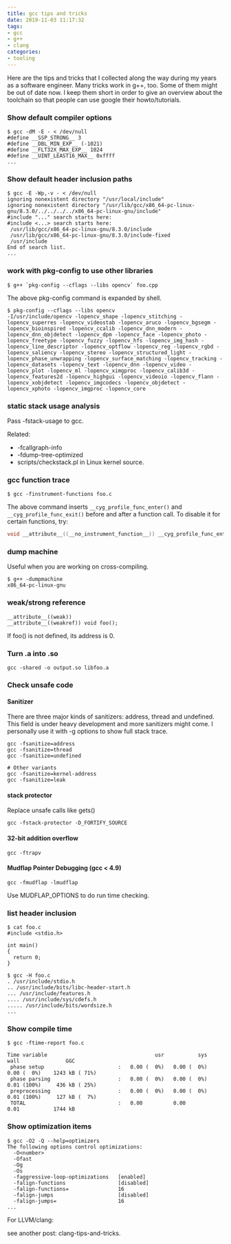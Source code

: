 ```yaml
---
title: gcc tips and tricks
date: 2019-11-03 11:17:32
tags:
- gcc
- g++
- clang
categories:
- tooling
---
```


Here are the tips and tricks that I collected along the way during my years as a software engineer. Many tricks work in g++, too.  Some of them might be out of date now.  I keep them short in order to give an overview about the toolchain so that people can use google their howto/tutorials.


### Show default compiler options

```
$ gcc -dM -E - < /dev/null
#define __SSP_STRONG__ 3
#define __DBL_MIN_EXP__ (-1021)
#define __FLT32X_MAX_EXP__ 1024
#define __UINT_LEAST16_MAX__ 0xffff
...
```

### Show default header inclusion paths

```
$ gcc -E -Wp,-v - < /dev/null
ignoring nonexistent directory "/usr/local/include"
ignoring nonexistent directory "/usr/lib/gcc/x86_64-pc-linux-gnu/8.3.0/../../../../x86_64-pc-linux-gnu/include"
#include "..." search starts here:
#include <...> search starts here:
 /usr/lib/gcc/x86_64-pc-linux-gnu/8.3.0/include
 /usr/lib/gcc/x86_64-pc-linux-gnu/8.3.0/include-fixed
 /usr/include
End of search list.
...
```

### work with pkg-config to use other libraries

```
$ g++ `pkg-config --cflags --libs opencv` foo.cpp
```

The above pkg-config command is expanded by shell.

```
$ pkg-config --cflags --libs opencv
-I/usr/include/opencv -lopencv_shape -lopencv_stitching -lopencv_superres -lopencv_videostab -lopencv_aruco -lopencv_bgsegm -lopencv_bioinspired -lopencv_ccalib -lopencv_dnn_modern -lopencv_dnn_objdetect -lopencv_dpm -lopencv_face -lopencv_photo -lopencv_freetype -lopencv_fuzzy -lopencv_hfs -lopencv_img_hash -lopencv_line_descriptor -lopencv_optflow -lopencv_reg -lopencv_rgbd -lopencv_saliency -lopencv_stereo -lopencv_structured_light -lopencv_phase_unwrapping -lopencv_surface_matching -lopencv_tracking -lopencv_datasets -lopencv_text -lopencv_dnn -lopencv_video -lopencv_plot -lopencv_ml -lopencv_ximgproc -lopencv_calib3d -lopencv_features2d -lopencv_highgui -lopencv_videoio -lopencv_flann -lopencv_xobjdetect -lopencv_imgcodecs -lopencv_objdetect -lopencv_xphoto -lopencv_imgproc -lopencv_core
```

### static stack usage analysis

Pass -fstack-usage to gcc.

Related:
- -fcallgraph-info
- -fdump-tree-optimized
- scripts/checkstack.pl in Linux kernel source.

### gcc function trace

```
$ gcc -finstrument-functions foo.c
```

The above command inserts ```__cyg_profile_func_enter()``` and ```__cyg_profile_func_exit()``` before and after a function call.
To disable it for certain functions, try:

```c
void __attribute__((__no_instrument_function__)) __cyg_profile_func_enter(void *this_func, void *caller)
```

### dump machine

Useful when you are working on cross-compiling.

```
$ g++ -dumpmachine
x86_64-pc-linux-gnu
```

### weak/strong reference

```
__attribute__((weak))
__attribute__((weakref)) void foo();
```

If foo() is not defined, its address is 0.


### Turn .a into .so

```
gcc -shared -o output.so libfoo.a
```

### Check unsafe code

#### Sanitizer

There are three major kinds of sanitizers: address, thread and undefined. This field is under heavy development and more sanitizers might come. I personally use it with -g options to show full stack trace.

```
gcc -fsanitize=address
gcc -fsanitize=thread
gcc -fsanitize=undefined

# Other variants
gcc -fsanitize=kernel-address
gcc -fsanitize=leak
```


#### stack protector

Replace unsafe calls like gets()

```
gcc -fstack-protector -D_FORTIFY_SOURCE
```

#### 32-bit addition overflow

```
gcc -ftrapv
```

#### Mudflap Pointer Debugging (gcc < 4.9)

```
gcc -fmudflap -lmudflap
```

Use MUDFLAP_OPTIONS to do run time checking.

### list header inclusion

```
$ cat foo.c
#include <stdio.h>

int main()
{
  return 0;
}

$ gcc -H foo.c
. /usr/include/stdio.h
.. /usr/include/bits/libc-header-start.h
... /usr/include/features.h
.... /usr/include/sys/cdefs.h
..... /usr/include/bits/wordsize.h
...
```

### Show compile time

```
$ gcc -ftime-report foo.c

Time variable                                   usr           sys          wall               GGC
 phase setup                        :   0.00 (  0%)   0.00 (  0%)   0.00 (  0%)    1243 kB ( 71%)
 phase parsing                      :   0.00 (  0%)   0.00 (  0%)   0.01 (100%)     436 kB ( 25%)
 preprocessing                      :   0.00 (  0%)   0.00 (  0%)   0.01 (100%)     127 kB (  7%)
 TOTAL                              :   0.00          0.00          0.01           1744 kB
```

### Show optimization items

```
$ gcc -O2 -Q --help=optimizers
The following options control optimizations:
  -O<number>                  		
  -Ofast                      		
  -Og                         		
  -Os                         		
  -faggressive-loop-optimizations 	[enabled]
  -falign-functions           		[disabled]
  -falign-functions=          		16
  -falign-jumps               		[disabled]
  -falign-jumps=              		16
...
```

For LLVM/clang:

see another post: clang-tips-and-tricks.

